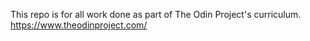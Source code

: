 This repo is for all work done as part of The Odin Project's curriculum.
https://www.theodinproject.com/

